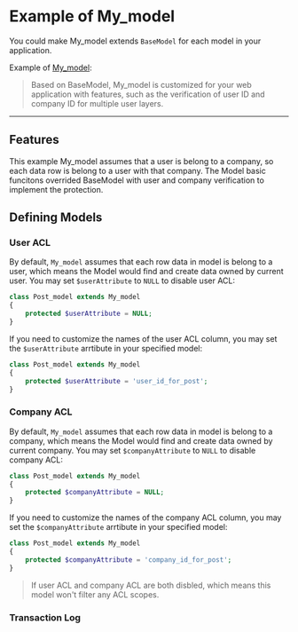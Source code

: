 Example of My_model
===================

You could make My_model extends `BaseModel` for each model in your application.

Example of [My_model](https://github.com/yidas/codeigniter-model/blob/master/example/My_model.php):

>Based on BaseModel, My_model is customized for your web application with features, such as the verification of user ID and company ID for multiple user layers.

---

Features
--------

This example My_model assumes that a user is belong to a company, so each data row is belong to a user with that company. The Model basic funcitons overrided BaseModel with user and company verification to implement the protection. 


Defining Models
---------------

### User ACL 

By default, `My_model` assumes that each row data in model is belong to a user, which means the Model would find and create data owned by current user. You may set `$userAttribute` to `NULL` to disable user ACL:

```php
class Post_model extends My_model
{
    protected $userAttribute = NULL;
}
```

If you need to customize the names of the user ACL column, you may set the `$userAttribute` arrtibute in your specified model:

```php
class Post_model extends My_model
{
    protected $userAttribute = 'user_id_for_post';
}
```

### Company ACL 

By default, `My_model` assumes that each row data in model is belong to a company, which means the Model would find and create data owned by current company. You may set `$companyAttribute` to `NULL` to disable company ACL:

```php
class Post_model extends My_model
{
    protected $companyAttribute = NULL;
}
```

If you need to customize the names of the company ACL column, you may set the `$companyAttribute` arrtibute in your specified model:

```php
class Post_model extends My_model
{
    protected $companyAttribute = 'company_id_for_post';
}
```

> If user ACL and company ACL are both disbled, which means this model won't filter any ACL scopes.

### Transaction Log

